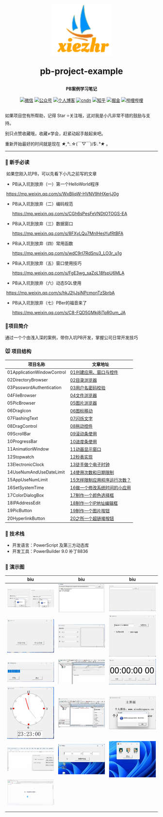 

<p align="center">
	<img alt="logo" width="200px" src="images/logo.png">
</p>
<h1 align="center" style="margin: 30px 0 30px; font-weight: bold;">pb-project-example</h1>
<h4 align="center">PB案例学习笔记</h4>
<p align="center">
  <a href="https://gitee.com/xiezhr/image-learn-bed/raw/master/image/wx.jpg"><img src="https://img.shields.io/badge/weChat-%E5%BE%AE%E4%BF%A1%E5%8F%B7-green.svg" alt="微信"></a>
  <a href="https://gitee.com/xiezhr/image-learn-bed/raw/master/image/微信公众号.png"><img src="https://img.shields.io/badge/%E5%85%AC%E4%BC%97%E5%8F%B7-XiezhrSpace-blue.svg" alt="公众号"></a>
  <a href="https://www.xiezhrspace.cn"><img src="https://img.shields.io/badge/%E4%B8%AA%E4%BA%BA%E5%8D%9A%E5%AE%A2-www.xiezhrspace.cn-orange.svg" alt="个人博客"></a>
  <a href="https://blog.csdn.net/rong09_13"><img src="https://img.shields.io/badge/csdn-CSDN-red.svg" alt="cndn"></a>
   <a href="https://www.zhihu.com/people/rong-xie-49-35/posts"><img 		         src="https://img.shields.io/badge/zhihu-%E7%9F%A5%E4%B9%8E-blue.svg" alt="知乎"></a>
  <a href="https://juejin.im/user/1829211147871415"><img src="https://img.shields.io/badge/juejin-%E6%8E%98%E9%87%91-9cf.svg" alt="掘金"></a>
  <a href="https://space.bilibili.com/305330347"><img src="https://img.shields.io/badge/bilibili-%E5%93%94%E5%93%A9%E5%93%94%E5%93%A9-critical.svg" alt="哔哩哔哩"></a> 
</p>

##  

如果项目您有所帮助，记得 Star ⭐关注哦，这对我是小凡非常不错的鼓励与支持。

别只点赞收藏哦，收藏≠学会，赶紧动起手敲起来吧。

重新开始最好的时间就是现在   *★,°*:.☆(￣▽￣)/$:*.°★* 。

-------



### 🐶 新手必读

​    如果您刚入坑PB，可以先看下小凡之前写的文章

- PB从入坑到放弃（一）第一个HelloWorld程序

​		https://mp.weixin.qq.com/s/WxBIiqW-HVNV9hHXerjJ0g

- PB从入坑到放弃（二）编码规范

  https://mp.weixin.qq.com/s/CGh6sPesFeVNDtOTOGS-EA

- PB从入坑到放弃（三）数据窗口

  https://mp.weixin.qq.com/s/8FXyLQu7MnIHesYufRtBFA

- PB从入坑到放弃（四）常用函数

  https://mp.weixin.qq.com/s/wdC9rl7RdSnu3_LO3r_u1g

- PB从入坑到放弃（五）窗口使用技巧

  https://mp.weixin.qq.com/s/FgE3wg_saZoL18fspU6MLA

- PB从入坑到放弃（六）动态SQL使用

​	  https://mp.weixin.qq.com/s/hkJ2tjJsiNPcmonTzSbrbA

- PB从入坑到放弃（七）PBer的福音来了

  https://mp.weixin.qq.com/s/C8-FQD5GMkj8jTpR0um_JA



### 🐤项目简介

通过一个个由浅入深的案例，带你入坑PB开发，掌握公司日常开发技巧

### 🐭 项目结构

| 项目名称                   | 文章地址                                                  |
| -------------------------- | --------------------------------------------------------- |
| 01ApplicationWindowControl | [01创建应用、窗口与控件](http://t.csdnimg.cn/n53vV)       |
| 02DirectoryBrowser         | [02目录浏览器](http://t.csdnimg.cn/gZSk9)                 |
| 03PasswordAuthentication   | [03用户名密码校验](http://t.csdnimg.cn/Gltdx)             |
| 04FileBrowser              | [04文件浏览器](http://t.csdnimg.cn/XTLvq)                 |
| 05PicBrowser               | [05图片浏览器](http://t.csdnimg.cn/bqWhF)                 |
| 06DragIcon                 | [06图标移动](http://t.csdnimg.cn/gPEre)                   |
| 07FlashingText             | [07闪烁文字](http://t.csdnimg.cn/xgMcc)                   |
| 08DragControl              | [08拖动控件](http://t.csdnimg.cn/vTJLh)                   |
| 09ScrollBar                | [09滚动条使用](http://t.csdnimg.cn/h6h98)                 |
| 10ProgressBar              | [10进度条使用](http://t.csdnimg.cn/h1O9e)                 |
| 11AnimationWindow          | [11动画显示窗口](http://t.csdnimg.cn/nsKmd)               |
| 12Stopwatch                | [12秒表实现](http://t.csdnimg.cn/HAQP7)                   |
| 13ElectronicClock          | [13徒手做个电子时钟](http://t.csdnimg.cn/mS2FK)           |
| 14UseNumAndUseDateLimit    | [14使用次数和日期限制](http://t.csdnimg.cn/38U7O)         |
| 15AppUseNumLimit           | [15怎样限制应用程序运行次数？](http://t.csdnimg.cn/Aqr8d) |
| 16SetSystemTime            | [16做一个修改系统时间的小应用](http://t.csdnimg.cn/mK03y) |
| 17ColorDialogBox           | [17制作一个颜色选择框](http://t.csdnimg.cn/vCRWL)         |
| 18IPAddressEdit            | [18制作一个IP地址编辑框 ](http://t.csdnimg.cn/9506K)      |
| 19PicButton                | [19制作一个图片按钮](http://t.csdnimg.cn/mZICg)           |
| 20HyperlinkButton          | [20之所一个超链接按钮](http://t.csdnimg.cn/R4krA)         |



### 🐨 技术栈

- 开发语言：PowerScript 及第三方动态库
- 开发工具：PowerBuilder 9.0  补丁8836

##  

### 🐷 演示图

| biu                                                          | biu                                                          | biu                                                          |
| ------------------------------------------------------------ | ------------------------------------------------------------ | ------------------------------------------------------------ |
| ![image-20240523213611622](./assets/image-20240523213611622.png) | ![image-20240523213804217](./assets/image-20240523213804217.png) | ![展示图片](./assets/展示图片.gif)                           |
| ![文字闪烁](./assets/文字闪烁.gif)                           | ![滚动条使用](./assets/滚动条使用.gif)                       | ![控件拖动](./assets/控件拖动.gif)                           |
| ![使用进度条](./assets/使用进度条.gif)                       | ![动画视窗](./assets/动画视窗.gif)                           | ![秒表计时](./assets/秒表计时.gif)                           |
| ![电子时钟](./assets/电子时钟.gif)                           | ![限制使用](./assets/限制使用.gif)                           | ![运用程序启动次数限制](./assets/image-20240602102604039.png) |
| ![颜色选择框](./assets/颜色选择框.gif)                       | ![IP地址编辑器](./assets/IP地址编辑器.gif)                   | ![图片按钮](./assets/图片按钮.gif)                           |
| ![超链接按钮](./assets/超链接按钮.gif)                       |                                                              |                                                              |
|                                                              |                                                              |                                                              |
|                                                              |                                                              |                                                              |
|                                                              |                                                              |                                                              |



